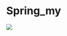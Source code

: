 # Spring_my

<img src="https://github.com/mjkor897/Spring_my/assets/101122964/38a4424f-58ce-497f-bfd3-3b58667f0075"/>

